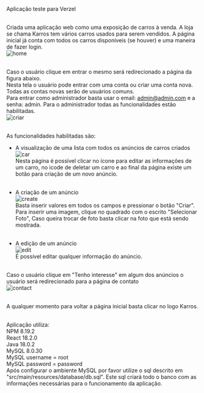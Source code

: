 Aplicação teste para Verzel<br /><br />

Criada uma aplicação web como uma exposição de carros à venda. A loja se chama Karros tem vários carros usados para serem vendidos.
A página inicial já conta com todos os carros disponíveis (se houver) e uma maneira de fazer login.<br />
![home](https://github.com/LuisRotoly/karros/assets/109184689/12d43e44-dc23-4fb7-8f37-4e2193d82615)<br /><br />

Caso o usuário clique em entrar o mesmo será redirecionado a página da figura abaixo.<br />
Nesta tela o usuário pode entrar com uma conta ou criar uma conta nova.<br />
Todas as contas novas serão de usuários comuns.<br />
Para entrar como administrador basta usar o email: admin@admin.com e a senha: admin. Para o administrador todas as funcionalidades estão habilitadas.<br />
![criar](https://github.com/LuisRotoly/karros/assets/109184689/85448b55-2fad-41f6-8ab9-2e9dad81446d)<br /><br />

As funcionalidades habilitadas são:<br />
- A visualização de uma lista com todos os anúncios de carros criados<br />
![car](https://github.com/LuisRotoly/karros/assets/109184689/89d703a2-bfe1-48f9-9fab-874d85feed00)<br />
Nesta página é possível clicar no ícone para editar as informações de um carro, no icode de deletar um carro e ao final da página existe um botão para criação de um novo anúncio.<br /><br />

- A criação de um anúncio<br />
![create](https://github.com/LuisRotoly/karros/assets/109184689/54a2a9ec-b20d-47cb-a1c0-8cdea8d1b999)<br />
Basta inserir valores em todos os campos e pressionar o botão "Criar". Para inserir uma imagem, clique no quadrado com o escrito "Selecionar Foto", Caso queira trocar de foto basta clicar na foto que está sendo mostrada.<br /><br />

- A edição de um anúncio<br />
![edit](https://github.com/LuisRotoly/karros/assets/109184689/87b23197-ff10-45e8-8fb2-00a24863d30f)<br />
É possível editar qualquer informação do anúncio.<br /><br />

Caso o usuário clique em "Tenho interesse" em algum dos anúncios o usuário será redirecionado para a página de contato<br />
![contact](https://github.com/LuisRotoly/karros/assets/109184689/3122a75a-1666-4ee8-acee-741677aa644f)<br /><br />

A qualquer momento para voltar a página inicial basta clicar no logo Karros.<br /><br />

Aplicação utiliza:<br />
NPM 8.19.2<br />
React 18.2.0<br />
Java 18.0.2<br />
MySQL 8.0.30<br />
MySQL username = root<br />
MySQL password = password<br />
Após configurar o ambiente MySQL por favor utilize o sql descrito em "src/main/resources/database/db.sql". Este sql criará todo o banco com as informações necessárias para o funcionamento da aplicação.
